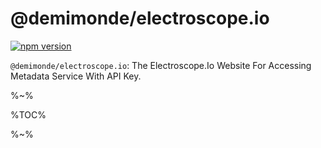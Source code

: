 # @demimonde/electroscope.io

[![npm version](https://badge.fury.io/js/@demimonde/electroscope.io.svg)](https://npmjs.org/package/@demimonde/electroscope.io)

`@demimonde/electroscope.io`: The Electroscope.Io Website For Accessing Metadata Service With API Key.

%~%

%TOC%

%~%